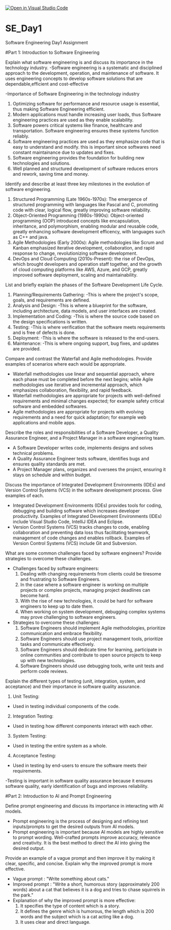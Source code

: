 [![Open in Visual Studio Code](https://classroom.github.com/assets/open-in-vscode-2e0aaae1b6195c2367325f4f02e2d04e9abb55f0b24a779b69b11b9e10269abc.svg)](https://classroom.github.com/online_ide?assignment_repo_id=18384820&assignment_repo_type=AssignmentRepo)
# SE_Day1
Software Engineering Day1 Assignment

#Part 1: Introduction to Software Engineering

Explain what software engineering is and discuss its importance in the technology industry.
-Software engineering is a systematic and disciplined approach to the development, operation, and maintenance of software. It uses engineering concepts to develop software solutions that are dependable,efficient and cost-effective

-Importance of Software Engineering in the technology industry
1)  Optimizing software for performance and resource usage is essential, thus making Software Engineering efficient.
2)  Modern applications must handle increasing user loads, thus Software engineering practices are used as they enable scalability.
3)  Software powers critical systems like finance, healthcare and transportation. Software engineering ensures these systems function reliably.
4)  Software engineering practices are used as they emphasize code that is easy to understand and modify. this is important since softwares need constant maintainance due to updates and fixes.
5)  Software engineering provides the foundation for building new technologies and solutions.
6)  Well planned and structured development of software reduces errors and rework, saving time and money.



Identify and describe at least three key milestones in the evolution of software engineering.
1) Structured Programming (Late 1960s-1970s): The emergence of structured programming with languages like Pascal and C, promoting code with clear, logical flow, greatly improving software reliability.
2) Object-Oriented Programming (1980s-1990s): Object-oriented programming (OOP) introduced concepts like encapsulation, inheritance, and polymorphism, enabling modular and reusable code, greatly enhancing software development efficency, with languages such as C++ and java.
3) Agile Methodologies (Early 2000s): Agile methodologies like Scrum and Kanban emphasized iterative development, collaboration, and rapid response to change, revolutionizing software development.
4) DevOps and Cloud Computing (2010s-Present): the rise of DevOps, which brought developers and operation staff together, and the growth of cloud computing platforms like AWS, Azure, and GCP, greatly improved software deployment, scaling and maintainability.



List and briefly explain the phases of the Software Development Life Cycle.
1) Planning/Requirements Gathering:
-This is where the project's scope, goals, and requirements are defined.
2) Analysis and Design:
-This is where a blueprint for the software, including architecture, data models, and user interfaces are created.
3) Implementation and Coding:
-This is where the source code based on the design specifications is written.
4) Testing:
-This is where verification that the software meets requirements and is free of defects is done.
5) Deployment:
-This is where the software is released to the end-users.
6) Maintenance:
-This is where ongoing support, bug fixes, and updates are provided. 



Compare and contrast the Waterfall and Agile methodologies. Provide examples of scenarios where each would be appropriate.
- Waterfall methodologies use linear and sequential approach, where each phase must be completed before the next begins; while Agile methodologies use iterative and incremental approach, which emphasizes collaboration, flexibility, and rapid feedback.
- Waterfall methodologies are appropriate for projects with well-defined requirements and minimal changes expected; for example safety critical software and embedded softwares.
- Agile methodologies are appropriate for projects with evolving requirements and a need for quick adaptation; for example web applications and mobile apps.


Describe the roles and responsibilities of a Software Developer, a Quality Assurance Engineer, and a Project Manager in a software engineering team.
- A Software Developer writes code, implements designs and solves technical problems.
- A Quality Assurance Engineer tests software, identifies bugs and ensures quality standards are met.
- A Project Manager plans, organizes and oversees the project, ensuring it stays on schedule and within budget.



Discuss the importance of Integrated Development Environments (IDEs) and Version Control Systems (VCS) in the software development process. Give examples of each.
- Integrated Development Environments (IDEs) provides tools for coding, debugging and building software which increases developer productivity. Examples of Integrated Development Environments (IDEs) include Visual Studio Code, IntelliJ IDEA and Eclipse.
- Version Control Systems (VCS) tracks changes to code, enabling collaboration and preventing data loss thus facilitating teamwork, management of  code changes and enables rollback. Examples of Version Control Systems (VCS) include Git and Subversion.



What are some common challenges faced by software engineers? Provide strategies to overcome these challenges.
- Challenges faced by software engineers:
  1) Dealing with changing requirements from clients could be tiresome and frustrating to Software Engineers.
  2) In the case where a software engineer is working on multiple projects or complex projects, managing project deadlines can become hard.
  3) With the rise of new technologies, it could be hard for software engineers to keep up to date them.
  4) When working on system development, debugging complex systems may prove challenging to software engineers.
- Strategies to overcome these challenges:
  1) Software Engineers should implement Agile methodologies, prioritize communication and embrace flexibility.
  2) Software Engineers should use project management tools, prioritize tasks and communicate effectively.
  3) Software Engineers should dedicate time for learning, participate in online communities and contribute to open source projects to keep up with new technologies.
  4) Software Engineers should use debugging tools, write unit tests and perform code reviews.
  


Explain the different types of testing (unit, integration, system, and acceptance) and their importance in software quality assurance.
1) Unit Testing:
- Used in testing individual components of the code.
2) Integration Testing:
- Used in testing how different components interact with each other.
3) System Testing:
- Used in testing the entire system as a whole.
4) Acceptance Testing:
- Used in testing by end-users to ensure the software meets their requirements.

-Testing is important in software quality assurance because it ensures software quality, early identification of bugs  and improves reliability.




#Part 2: Introduction to AI and Prompt Engineering


Define prompt engineering and discuss its importance in interacting with AI models.
- Prompt engineering is the process of designing and refining text inputs/prompts to get the desired outputs from AI models.
- Prompt engineering is important because AI models are highly sensitive to prompt wording. Well-crafted prompts improve accuracy, relevance and creativity. It is the best method to direct the AI into giving the desired output.
  


Provide an example of a vague prompt and then improve it by making it clear, specific, and concise. Explain why the improved prompt is more effective.
- Vague prompt :
  "Write something about cats."
- Improved prompt :
  "Write a short, humorous story (approximately 200 words) about a cat that believes it is a dog and tries to chase squirrels in the park."
- Explanation of why the improved prompt is more effective:
  1) It specifies the type of content which is a story.
  2) It defines the genre which is humorous, the length which is 200 words and the subject which is a cat acting like a dog.
  3) It uses clear and direct language.
